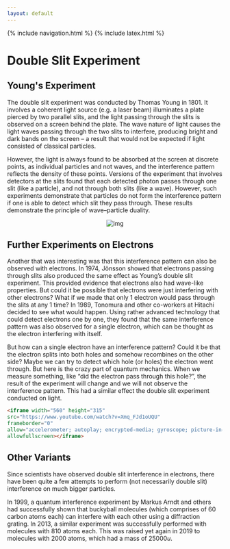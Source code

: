 ```yaml
---
layout: default
---
```


{% include navigation.html %}
{% include latex.html %}

# Double Slit Experiment

## Young's  Experiment

The double slit experiment was conducted by Thomas Young in 1801. It involves a coherent light source (e.g. a laser beam) illuminates a plate pierced by two parallel slits, and the light passing through the slits is observed on a screen behind the plate. The wave nature of light causes the light waves passing through the two slits to interfere, producing bright and dark bands on the screen – a result that would not be expected if light consisted of classical particles. 

However, the light is always found to be absorbed at the screen at discrete points, as individual particles and not waves, and the interference pattern reflects the density of these points. Versions of the experiment that involves detectors at the slits found that each detected photon passes through one slit (like a particle), and not through both slits (like a wave). However, such experiments demonstrate that particles do not form the interference pattern if one is able to detect which slit they pass through. These results demonstrate the principle of wave–particle duality.

<p align="center"><img src="https://upload.wikimedia.org/wikipedia/commons/thumb/c/c2/Single_slit_and_double_slit2.jpg/350px-Single_slit_and_double_slit2.jpg" alt="img" /></p>

## Further Experiments on Electrons

Another that was interesting was that this interference pattern can also be observed with electrons. In 1974, Jönsson showed that electrons passing through slits also produced the same effect as Young’s double slit experiment. This provided evidence that electrons also had wave-like properties. But could it be possible that electrons were just interfering with other electrons? What if we made that only 1 electron would pass through the slits at any 1 time? In 1989, Tonomura and other co-workers at Hitachi decided to see what would happen. Using rather advanced technology that could detect electrons one by one, they found that the same interference pattern was also observed for a single electron, which can be thought as the electron interfering with itself.

But how can a single electron have an interference pattern? Could it be that the electron splits into both holes and somehow recombines on the other side? Maybe we can try to detect which hole (or holes) the electron went through. But here is the crazy part of quantum mechanics. When we measure something, like “did the electron pass through this hole?”, the result of the experiment will change and we will not observe the interference pattern. This had a similar effect the double slit experiment conducted on light.

```html
<iframe width="560" height="315"
src="https://www.youtube.com/watch?v=Xmq_FJd1oUQU" 
frameborder="0" 
allow="accelerometer; autoplay; encrypted-media; gyroscope; picture-in-picture" 
allowfullscreen></iframe>
```

## Other Variants

Since scientists have observed double slit interference in electrons, there have been quite a few attempts to perform (not necessarily double slit) interference on much bigger particles.

In 1999, a quantum interference experiment by Markus Arndt and others had successfully shown that buckyball molecules (which comprises of $60$ carbon atoms each) can interfere with each other using a diffraction grating. In 2013, a similar experiment was successfully performed with molecules with $810$ atoms each. This was raised yet again in 2019 to molecules with $2000$ atoms, which had a mass of $25000u$.
